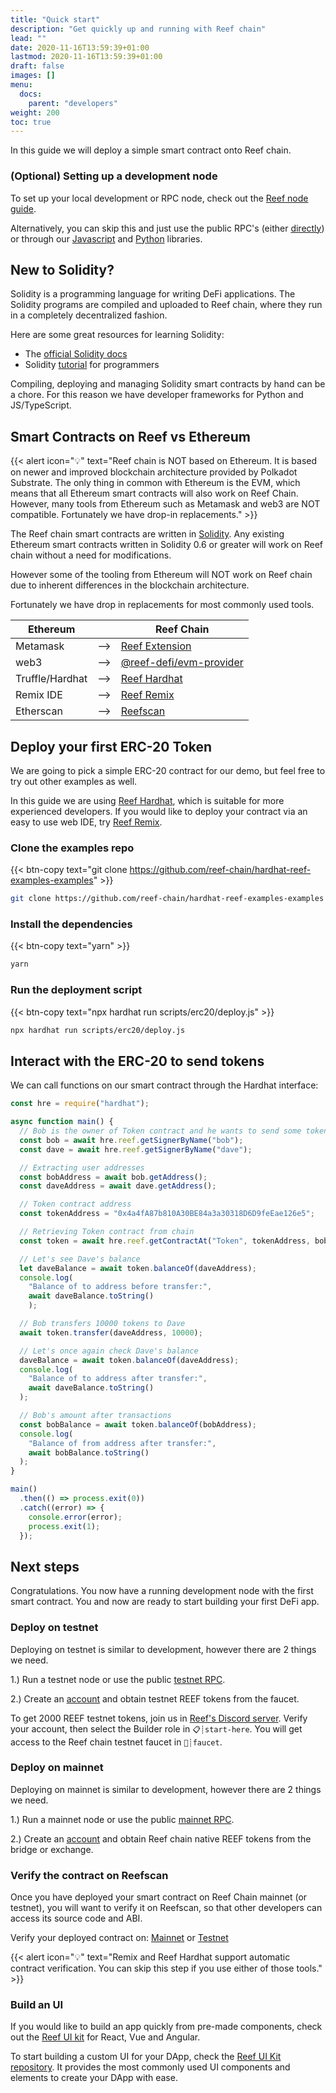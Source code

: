 ```yaml
---
title: "Quick start"
description: "Get quickly up and running with Reef chain"
lead: ""
date: 2020-11-16T13:59:39+01:00
lastmod: 2020-11-16T13:59:39+01:00
draft: false
images: []
menu:
  docs:
    parent: "developers"
weight: 200
toc: true
---
```


In this guide we will deploy a simple smart contract onto Reef chain.


### (Optional) Setting up a development node

To set up your local development or RPC node, check out the [Reef node guide](/docs/developers/nodes/).

Alternatively, you can skip this and just use the public RPC's (either [directly](/docs/developers/networks/)) or through our [Javascript](/docs/developers/js_libraries/) and [Python](https://github.com/reef-defi/py-reef-interface#readme) libraries.

## New to Solidity?
Solidity is a programming language for writing DeFi applications. The Solidity programs are compiled
and uploaded to Reef chain, where they run in a completely decentralized fashion.

Here are some great resources for learning Solidity:
 - The [official Solidity docs](https://docs.soliditylang.org)
 - Solidity [tutorial](https://www.tutorialspoint.com/solidity/index.htm) for programmers


Compiling, deploying and managing Solidity smart contracts by hand can be a chore. For this reason
we have developer frameworks for Python and JS/TypeScript.

## Smart Contracts on Reef vs Ethereum

{{< alert icon="💡" text="Reef chain is NOT based on Ethereum. It is based on newer and improved blockchain architecture provided by Polkadot Substrate. The only thing in common with Ethereum is the EVM, which means that all Ethereum smart contracts will also work on Reef Chain. However, many tools from Ethereum such as Metamask and web3 are NOT compatible. Fortunately we have drop-in replacements." >}}

The Reef chain smart contracts are written in [Solidity](https://docs.soliditylang.org/en/latest/).
Any existing Ethereum smart contracts written in Solidity 0.6 or greater will work on Reef chain
without a need for modifications.

However some of the tooling from Ethereum will NOT work on Reef chain due to inherent differences in
the blockchain architecture.

Fortunately we have drop in replacements for most commonly used tools.

| Ethereum        |         | Reef Chain                                                   |
| --------------- | ------  | ------------------------------------------------------------ |
| Metamask        |   -->   | [Reef Extension](/docs/users/extension)                      |
| web3            |   -->   | [@reef-defi/evm-provider](https://github.com/reef-chain/evm-provider) |
| Truffle/Hardhat |   -->   | [Reef Hardhat](https://github.com/reef-chain/hardhat-reef-examples)    |
| Remix IDE       |   -->   | [Reef Remix](https://remix.reefscan.com/)                    |
| Etherscan       |   -->   | [Reefscan](https://reefscan.com/)                            |


## Deploy your first ERC-20 Token

We are going to pick a simple ERC-20 contract for our demo, but feel free to try out other examples as well.

In this guide we are using [Reef Hardhat](https://github.com/reef-chain/hardhat-reef-examples), which is
suitable for more experienced developers. If you would like to deploy your contract via an easy to
use web IDE, try [Reef Remix](https://remix.reefscan.com/).

### Clone the examples repo
{{< btn-copy text="git clone https://github.com/reef-chain/hardhat-reef-examples-examples" >}}
```bash
git clone https://github.com/reef-chain/hardhat-reef-examples-examples
```

### Install the dependencies
{{< btn-copy text="yarn" >}}
```bash
yarn
```

### Run the deployment script

{{< btn-copy text="npx hardhat run scripts/erc20/deploy.js" >}}
```bash
npx hardhat run scripts/erc20/deploy.js
```

## Interact with the ERC-20 to send tokens

We can call functions on our smart contract through the Hardhat interface:

```typescript
const hre = require("hardhat");

async function main() {
  // Bob is the owner of Token contract and he wants to send some token amount to dave
  const bob = await hre.reef.getSignerByName("bob");
  const dave = await hre.reef.getSignerByName("dave");

  // Extracting user addresses
  const bobAddress = await bob.getAddress();
  const daveAddress = await dave.getAddress();

  // Token contract address
  const tokenAddress = "0x4a4fA87b810A30BE84a3a30318D6D9feEae126e5";

  // Retrieving Token contract from chain
  const token = await hre.reef.getContractAt("Token", tokenAddress, bob);

  // Let's see Dave's balance
  let daveBalance = await token.balanceOf(daveAddress);
  console.log(
    "Balance of to address before transfer:",
    await daveBalance.toString()
    );

  // Bob transfers 10000 tokens to Dave
  await token.transfer(daveAddress, 10000);

  // Let's once again check Dave's balance
  daveBalance = await token.balanceOf(daveAddress);
  console.log(
    "Balance of to address after transfer:",
    await daveBalance.toString()
  );

  // Bob's amount after transactions
  const bobBalance = await token.balanceOf(bobAddress);
  console.log(
    "Balance of from address after transfer:",
    await bobBalance.toString()
  );
}

main()
  .then(() => process.exit(0))
  .catch((error) => {
    console.error(error);
    process.exit(1);
  });
```


## Next steps

Congratulations. You now have a running development node with the first smart contract. You and now are ready to start building your first DeFi app.

### Deploy on testnet
Deploying on testnet is similar to development, however there are 2 things we need.

1.) Run a testnet node or use the public [testnet RPC](/docs/developers/networks/#testnet-info-sheet).

2.) Create an [account](/docs/developers/accounts/) and obtain testnet REEF tokens from the faucet.

To get 2000 REEF testnet tokens, join us in [Reef's Discord server](https://discord.gg/invite/DHpr7sCeGa). Verify your account, then select the Builder role in `📋┊start-here`. You will get access to the Reef chain testnet faucet in `🚰┊faucet`.

### Deploy on mainnet
Deploying on mainnet is similar to development, however there are 2 things we need.

1.) Run a mainnet node or use the public [mainnet RPC](/docs/developers/networks/#mainnet-info-sheet).

2.) Create an [account](/docs/developers/accounts/) and obtain Reef chain native REEF tokens from
the bridge or exchange.

### Verify the contract on Reefscan
Once you have deployed your smart contract on Reef Chain mainnet (or testnet), you will want to
verify it on Reefscan, so that other developers can access its source code and ABI.

Verify your deployed contract on: [Mainnet](https://reefscan.com/verifyContract) or [Testnet](https://testnet.reefscan.com/verifyContract)

{{< alert icon="💡" text="Remix and Reef Hardhat support automatic contract verification. You can skip this step if you use either of those tools." >}}

### Build an UI
If you would like to build an app quickly from pre-made components, check out the [Reef UI kit](/docs/developers/ui_kit/)
for React, Vue and Angular.

To start building a custom UI for your DApp, check the [Reef UI Kit repository](https://github.com/reef-chain/ui-kit). It provides the most commonly used UI components and elements to create your DApp with ease.
